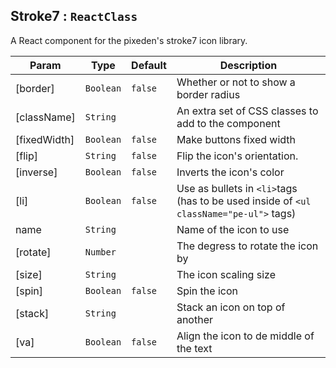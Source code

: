 

## Stroke7 : <code>ReactClass</code>
A React component for the pixeden's stroke7 icon library.


| Param | Type | Default | Description |
| --- | --- | --- | --- |
| [border] | <code>Boolean</code> | <code>false</code> | Whether or not to show a border radius |
| [className] | <code>String</code> |  | An extra set of CSS classes to add to the component |
| [fixedWidth] | <code>Boolean</code> | <code>false</code> | Make buttons fixed width |
| [flip] | <code>String</code> | <code>false</code> | Flip the icon's orientation. |
| [inverse] | <code>Boolean</code> | <code>false</code> | Inverts the icon's color |
| [li] | <code>Boolean</code> | <code>false</code> | Use as bullets in `<li>`tags (has to be used inside of `<ul className="pe-ul">` tags) |
| name | <code>String</code> |  | Name of the icon to use |
| [rotate] | <code>Number</code> |  | The degress to rotate the icon by |
| [size] | <code>String</code> |  | The icon scaling size |
| [spin] | <code>Boolean</code> | <code>false</code> | Spin the icon |
| [stack] | <code>String</code> |  | Stack an icon on top of another |
| [va] | <code>Boolean</code> | <code>false</code> | Align the icon to de middle of the text |

